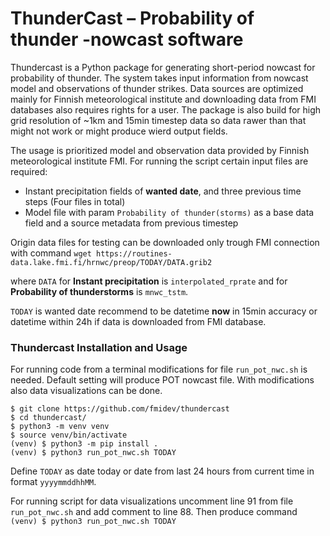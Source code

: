 # ThunderCast – Probability of thunder -nowcast software

Thundercast is a Python package for generating short-period nowcast for probability of thunder. 
The system takes input information from nowcast model and observations of thunder strikes. 
Data sources are optimized mainly for Finnish meteorological institute and downloading data from FMI databases also
requires rights for a user. 
The package is also build for high grid resolution of ~1km and 15min timestep data 
so data rawer than that might not work or might produce wierd output fields.

The usage is prioritized model and observation data provided by Finnish meteorological institute FMI. 
For running the script certain input files are required:
- Instant precipitation fields of **wanted date**, and three previous time steps (Four files in total)
- Model file with param `Probability of thunder(storms)` as a base data field and a source metadata from previous timestep

Origin data files for testing can be downloaded only trough FMI connection with command
```wget https://routines-data.lake.fmi.fi/hrnwc/preop/TODAY/DATA.grib2```

where `DATA` for **Instant precipitation** is `interpolated_rprate` and for 
**Probability of thunderstorms** is `mnwc_tstm`. 

`TODAY` is wanted date recommend to be datetime **now** in 15min accuracy or datetime within 24h if data is downloaded from FMI database.

### Thundercast Installation and Usage 
For running code from a terminal modifications for file `run_pot_nwc.sh` is needed. 
Default setting will produce POT nowcast file. 
With modifications also data visualizations can be done. 


```
$ git clone https://github.com/fmidev/thundercast
$ cd thundercast/
$ python3 -m venv venv
$ source venv/bin/activate
(venv) $ python3 -m pip install .
(venv) $ python3 run_pot_nwc.sh TODAY
```
Define `TODAY` as date today or date from last 24 hours from current time in format `yyyymmddhhMM`.

For running script for data visualizations uncomment line 91 from file `run_pot_nwc.sh`
and add comment to line 88. Then produce command `(venv) $ python3 run_pot_nwc.sh TODAY`